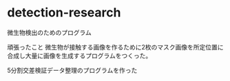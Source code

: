 # detection-research
微生物検出のためのプログラム

頑張ったこと
微生物が接触する画像を作るために2枚のマスク画像を所定位置に合成し大量に画像を生成するプログラムをつくった。

5分割交差検証データ整理のプログラムを作った
